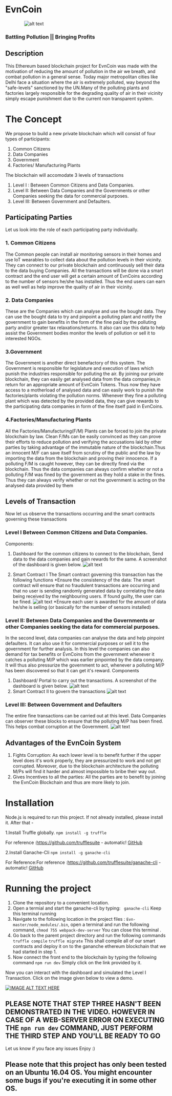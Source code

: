 # EvnCoin 
 
&nbsp;&nbsp;&nbsp;&nbsp;&nbsp;&nbsp;&nbsp;&nbsp;&nbsp;&nbsp;&nbsp;&nbsp;&nbsp;&nbsp;<space><space><space><space> ![alt text](https://media.giphy.com/media/l4FGC3dPGy2VJJsIw/giphy.gif "Logo Title Text 1")
### Battling Pollution || Bringing Profits


## Description
This Ethereum based blockchain project for EvnCoin was made with the motivation of reducing the amount of pollution in the air we breath, and combat pollution in a general sense. Today major metropolitan cities like Delhi face a situation where the air is extremely polluted, way beyond the "safe-levels" sanctioned by the UN.Many of the polluting plants and factories largely responsible for the degrading quality of air in their vicinity simply escape punishment due to the current non transparent system.

# The Concept

We propose to build a new private blockchain which will consist of four types of participants:

1. Common Citizens
2. Data Companies
3. Government
4. Factories/ Manufacturing Plants

The blockchain will accomodate 3 levels of transactions

1. Level I : Between Common Citizens and Data Companies.
2. Level II: Between Data Companies and the Governments or other Companies seeking the data for commercial purposes.
3. Level III: Between Government and Defaulters.

## Participating Parties
Let us look into the role of each participating party individually.

### 1. Common Citizens
The Common people can install air monitoring sensors in their homes and use IoT wearables to collect data about the pollution levels in their vicinity.
They can connect to our private blockchain and continuously sell their data to the data buying Companies. All the transactions will be done via a smart contract and the end user will get a certain amount of EvnCoins according to the number of sensors he/she has installed. Thus the end users can earn as well well as help improve the quality of air in their vicinity.

### 2. Data Companies
These are the Companies which can analyse and use the bought data. They can use the bought data to try and pinpoint a polluting plant and notify the government to gain benefits in the form of the fine paid by the polluting party and/or greater tax relaxations/returns. It also can use this data to help assist the Government bodies monitor the levels of pollution or sell it to interested NGOs.

### 3.Government
The Government is another direct benefactory of this system. The Government is responsible for legislature and execution of laws which punish the industries responsible for polluting the air. By joining our private blockchain, they can easily get analysed data from the data companies,in return for an appropriate amount of EvnCoin Tokens. Thus now they have access to a motherload of analysed data and can easily work to punish the factories/plants violating the pollution norms. Whenever they fine a polluting plant which was detected by the provided data, they can give rewards to the participating data companies in form of the fine itself paid in EvnCoins.

### 4.Factories/Manufacturing Plants
All the Factories/Manufacturing(F/M) Plants can be forced to join the private blockchain by law. Clean F/Ms can be easily convinced as they can prove their efforts to reduce pollution and verifying the accusations laid by other parties by taking advantage of the immutable nature of the blockchain.Thus an innocent M/F can save itself from scrutiny of the public and the law by importing the data from the blockchain and proving their innocence. 
If a polluting F/M is caught however, they can be directly fined via the blockchain. Thus the data companies can always confirm whether or not a polluting F/M was fined by the government as they hold a stake in the fines. Thus they can always verify whether or not the government is acting on the analysed data provided by them

## Levels of Transaction

Now let us observe the transactions occurring and the smart contracts governing these transactions

### Level I  Between Common Citizens and Data Companies.
<space> Components:
 1. Dashboard for the common citizens to connect to the blockchain, Send data to the data companies and gain rewards for the same.
 A screenshot of the dashboard is given below.
![alt text](https://raw.githubusercontent.com/Anirudh-Murali/Evn/master/Screenshot%20from%202017-12-18%2009-34-10.png)

2. Smart Contract I
 The Smart contract governing this transaction has the following functions
  *Ensure the consistency of the data: The smart contract will ensure that no fraudulent transactions are occurring and that no user is sending randomly generated data by correlating the data being received by the neighbouring users. If found guilty, the user can be fined.
  ![alt text](https://raw.githubusercontent.com/Anirudh-Murali/Evn/master/Level_1.png)
  *Ensure each user is awarded for the amount of data he/she is selling (or basically for the number of sensors installed) 
 
 ### Level II: Between Data Companies and the Governments or other Companies seeking the data for commercial purposes.
In the second level, data companies can analyse the data and help pinpoint defaulters. It can also use it for commercial purposes or sell it to the government for further analysis. In this level the companies can also demand for tax benefits or EvnCoins from the government whenever it catches a polluting M/P which was earlier pinpointed by the data company. It will thus also pressurize the government to act, whenever a polluting M/P has been discovered so that it can get it's reward.
Components
1. Dashboard/ Portal to carry out the transactions. 
   <space> A screenshot of the dashboard is given below.
   ![alt text](https://github.com/Anirudh-Murali/Evn/blob/master/Screenshot%20from%202017-12-18%2009-39-22.png?raw=true)
2. Smart Contract II to govern the transactions
   ![alt text](https://raw.githubusercontent.com/Anirudh-Murali/Evn/master/Level_2.png)

### Level III: Between Government and Defaulters
The entire fine transactions can be carried out at this level. Data Companies can observer these blocks to ensure that the polluting M/P has been fined. This helps combat corruption at the Government.
![alt text](https://raw.githubusercontent.com/Anirudh-Murali/Evn/master/Level_3.png)

## Advantages of the EvnCoin System
1. Fights Corruption: As each lower level is to benefit further if the upper level does it's work properly, they are pressurized to work and not get corrupted. Moreover, due to the blockchain architecture the polluting M/Ps will find it harder and almost impossible to bribe their way out.
2. Gives Incentives to all the parties: All the parties are to benefit by joining the EvnCoin Blockchain and thus are more likely to join.

# Installation
Node.js is required to run this project. If not already installed, please install it. After that -

1.Install Truffle globally.
`npm install -g truffle`

For reference :https://github.com/trufflesuite - automatic!
[GitHub](https://github.com/trufflesuite)

2.Install Ganache-Cli
`npm install -g ganache-cli`

For Reference:For reference :https://github.com/trufflesuite/ganache-cli - automatic!
[GitHub](https://github.com/trufflesuite/ganache-cli)

# Running the project

1. Clone the repository to a convenient location.
2. Open a termial and start the  ganache-cli by typing:
 ` ganache-cli`
 Keep this terminal running
3. Navigate to the following location in the project files : `Evn-master/node_modules/.bin`, open a terminal and run the following command,
 `chmod 755 webpack-dev-server`
You can close this terminal .
4. Go back to the parent project directory and run the following commands
 `truffle compile`
 `truffle migrate`
 This shall compile all of our smart contracts and deploy it on to the gananche ethereum blockchain that we had started in step 1.
5. Now connect the front end to the blockchain by typing the following command
`npm run dev`
Simply click on the link provided by it.

Now you can interact with the dashboard and simulated the Level I Transaction.
Click on the image given below to view a demo.

[![IMAGE ALT TEXT HERE](https://img.youtube.com/vi/1wFEWouW2r8/0.jpg)](https://www.youtube.com/watch?v=1wFEWouW2r8)

## PLEASE NOTE THAT STEP THREE HASN'T BEEN DEMONSTRATED IN THE VIDEO. HOWEVER IN CASE OF A WEB-SERVER ERROR ON EXECUTING THE `npn run dev` COMMAND, JUST PERFORM THE THIRD STEP AND YOU'LL BE READY TO GO

Let us know if you face any issues
Enjoy :)

## Please note that this project has only been tested on an Ubuntu 16.04 OS. You might encounter some bugs if you're executing it in some other OS. 

